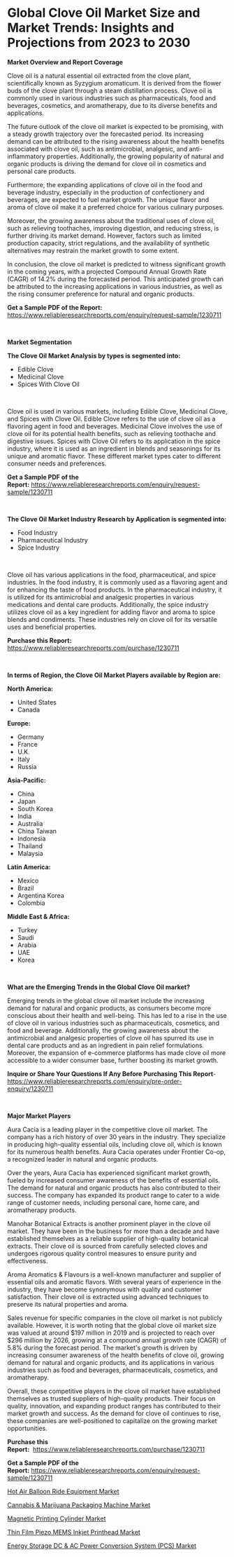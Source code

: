 <p><h1>Global Clove Oil Market Size and Market Trends: Insights and Projections from 2023 to 2030</h1></p><p><strong>Market Overview and Report Coverage</strong></p>
<p><p>Clove oil is a natural essential oil extracted from the clove plant, scientifically known as Syzygium aromaticum. It is derived from the flower buds of the clove plant through a steam distillation process. Clove oil is commonly used in various industries such as pharmaceuticals, food and beverages, cosmetics, and aromatherapy, due to its diverse benefits and applications.</p><p>The future outlook of the clove oil market is expected to be promising, with a steady growth trajectory over the forecasted period. Its increasing demand can be attributed to the rising awareness about the health benefits associated with clove oil, such as antimicrobial, analgesic, and anti-inflammatory properties. Additionally, the growing popularity of natural and organic products is driving the demand for clove oil in cosmetics and personal care products.</p><p>Furthermore, the expanding applications of clove oil in the food and beverage industry, especially in the production of confectionery and beverages, are expected to fuel market growth. The unique flavor and aroma of clove oil make it a preferred choice for various culinary purposes.</p><p>Moreover, the growing awareness about the traditional uses of clove oil, such as relieving toothaches, improving digestion, and reducing stress, is further driving its market demand. However, factors such as limited production capacity, strict regulations, and the availability of synthetic alternatives may restrain the market growth to some extent.</p><p>In conclusion, the clove oil market is predicted to witness significant growth in the coming years, with a projected Compound Annual Growth Rate (CAGR) of 14.2% during the forecasted period. This anticipated growth can be attributed to the increasing applications in various industries, as well as the rising consumer preference for natural and organic products.</p></p>
<p><strong>Get a Sample PDF of the Report:</strong> <a href="https://www.reliableresearchreports.com/enquiry/request-sample/1230711">https://www.reliableresearchreports.com/enquiry/request-sample/1230711</a></p>
<p>&nbsp;</p>
<p><strong>Market Segmentation</strong></p>
<p><strong>The Clove Oil Market Analysis by types is segmented into:</strong></p>
<p><ul><li>Edible Clove</li><li>Medicinal Clove</li><li>Spices With Clove Oil</li></ul></p>
<p>&nbsp;</p>
<p><p>Clove oil is used in various markets, including Edible Clove, Medicinal Clove, and Spices with Clove Oil. Edible Clove refers to the use of clove oil as a flavoring agent in food and beverages. Medicinal Clove involves the use of clove oil for its potential health benefits, such as relieving toothache and digestive issues. Spices with Clove Oil refers to its application in the spice industry, where it is used as an ingredient in blends and seasonings for its unique and aromatic flavor. These different market types cater to different consumer needs and preferences.</p></p>
<p><strong>Get a Sample PDF of the Report:</strong>&nbsp;<a href="https://www.reliableresearchreports.com/enquiry/request-sample/1230711">https://www.reliableresearchreports.com/enquiry/request-sample/1230711</a></p>
<p>&nbsp;</p>
<p><strong>The Clove Oil Market Industry Research by Application is segmented into:</strong></p>
<p><ul><li>Food Industry</li><li>Pharmaceutical Industry</li><li>Spice Industry</li></ul></p>
<p>&nbsp;</p>
<p><p>Clove oil has various applications in the food, pharmaceutical, and spice industries. In the food industry, it is commonly used as a flavoring agent and for enhancing the taste of food products. In the pharmaceutical industry, it is utilized for its antimicrobial and analgesic properties in various medications and dental care products. Additionally, the spice industry utilizes clove oil as a key ingredient for adding flavor and aroma to spice blends and condiments. These industries rely on clove oil for its versatile uses and beneficial properties.</p></p>
<p><strong>Purchase this Report:</strong>&nbsp; <a href="https://www.reliableresearchreports.com/purchase/1230711">https://www.reliableresearchreports.com/purchase/1230711</a></p>
<p>&nbsp;</p>
<p><strong>In terms of Region, the Clove Oil Market Players available by Region are:</strong></p>
<p>
    <p> <strong> North America: </strong>
        <ul>
            <li>United States</li>
            <li>Canada</li>
        </ul>
        </p> 
    <p> <strong> Europe: </strong>
        <ul>
            <li>Germany</li>
            <li>France</li>
            <li>U.K.</li>
            <li>Italy</li>
            <li>Russia</li>
        </ul>
        </p> 
    <p> <strong> Asia-Pacific: </strong>
        <ul>
            <li>China</li>
            <li>Japan</li>
            <li>South Korea</li>
            <li>India</li>
            <li>Australia</li>
            <li>China Taiwan</li>
            <li>Indonesia</li>
            <li>Thailand</li>
            <li>Malaysia</li>
        </ul>
        </p> 
    <p> <strong> Latin America: </strong>
        <ul>
            <li>Mexico</li>
            <li>Brazil</li>
            <li>Argentina Korea</li>
            <li>Colombia</li>
        </ul>
        </p> 
    <p> <strong> Middle East & Africa: </strong>
        <ul>
            <li>Turkey</li>
            <li>Saudi</li>
            <li>Arabia</li>
            <li>UAE</li>
            <li>Korea</li>
        </ul>
    </p>
    </p>
<p>&nbsp;</p>
<p><strong>What are the Emerging Trends in the Global Clove Oil market?</strong></p>
<p><p>Emerging trends in the global clove oil market include the increasing demand for natural and organic products, as consumers become more conscious about their health and well-being. This has led to a rise in the use of clove oil in various industries such as pharmaceuticals, cosmetics, and food and beverage. Additionally, the growing awareness about the antimicrobial and analgesic properties of clove oil has spurred its use in dental care products and as an ingredient in pain relief formulations. Moreover, the expansion of e-commerce platforms has made clove oil more accessible to a wider consumer base, further boosting its market growth.</p></p>
<p><strong>Inquire or Share Your Questions If Any Before Purchasing This Report</strong>- <a href="https://www.reliableresearchreports.com/enquiry/pre-order-enquiry/1230711">https://www.reliableresearchreports.com/enquiry/pre-order-enquiry/1230711</a></p>
<p>&nbsp;</p>
<p><strong>Major Market Players</strong></p>
<p><p>Aura Cacia is a leading player in the competitive clove oil market. The company has a rich history of over 30 years in the industry. They specialize in producing high-quality essential oils, including clove oil, which is known for its numerous health benefits. Aura Cacia operates under Frontier Co-op, a recognized leader in natural and organic products.</p><p>Over the years, Aura Cacia has experienced significant market growth, fueled by increased consumer awareness of the benefits of essential oils. The demand for natural and organic products has also contributed to their success. The company has expanded its product range to cater to a wide range of customer needs, including personal care, home care, and aromatherapy products.</p><p>Manohar Botanical Extracts is another prominent player in the clove oil market. They have been in the business for more than a decade and have established themselves as a reliable supplier of high-quality botanical extracts. Their clove oil is sourced from carefully selected cloves and undergoes rigorous quality control measures to ensure purity and effectiveness.</p><p>Aroma Aromatics & Flavours is a well-known manufacturer and supplier of essential oils and aromatic flavors. With several years of experience in the industry, they have become synonymous with quality and customer satisfaction. Their clove oil is extracted using advanced techniques to preserve its natural properties and aroma.</p><p>Sales revenue for specific companies in the clove oil market is not publicly available. However, it is worth noting that the global clove oil market size was valued at around $197 million in 2019 and is projected to reach over $296 million by 2026, growing at a compound annual growth rate (CAGR) of 5.8% during the forecast period. The market's growth is driven by increasing consumer awareness of the health benefits of clove oil, growing demand for natural and organic products, and its applications in various industries such as food and beverages, pharmaceuticals, cosmetics, and aromatherapy.</p><p>Overall, these competitive players in the clove oil market have established themselves as trusted suppliers of high-quality products. Their focus on quality, innovation, and expanding product ranges has contributed to their market growth and success. As the demand for clove oil continues to rise, these companies are well-positioned to capitalize on the growing market opportunities.</p></p>
<p><strong>Purchase this Report:</strong>&nbsp;&nbsp;<a href="https://www.reliableresearchreports.com/purchase/1230711">https://www.reliableresearchreports.com/purchase/1230711</a></p>
<p></p>
<p><strong>Get a Sample PDF of the Report:</strong>&nbsp;<a href="https://www.reliableresearchreports.com/enquiry/request-sample/1230711">https://www.reliableresearchreports.com/enquiry/request-sample/1230711</a></p>
<p><p><a href="https://medium.com/@melissahaag/hot-air-balloon-ride-equipment-market-share-evolution-and-market-growth-trends-2023-2030-0d4d58dd6f7e">Hot Air Balloon Ride Equipment Market</a></p><p><a href="https://medium.com/@efrenmuller/cannabis-marijuana-packaging-machine-market-outlook-industry-overview-and-forecast-2023-to-ba3d2d6177a5">Cannabis & Marijuana Packaging Machine Market</a></p><p><a href="https://medium.com/@jettiejohns/magnetic-printing-cylinder-market-research-report-its-history-and-forecast-2023-to-2030-ef75242d9bfa">Magnetic Printing Cylinder Market</a></p><p><a href="https://medium.com/@piercehoppe2023/thin-film-piezo-mems-inkjet-printhead-market-size-and-market-trends-complete-industry-overview-a31488fcc93d">Thin Film Piezo MEMS Inkjet Printhead Market</a></p><p><a href="https://medium.com/@judyhunter52/energy-storage-dc-ac-power-conversion-system-pcs-market-comprehensive-assessment-by-type-19aa78689b21">Energy Storage DC & AC Power Conversion System (PCS) Market</a></p></p>